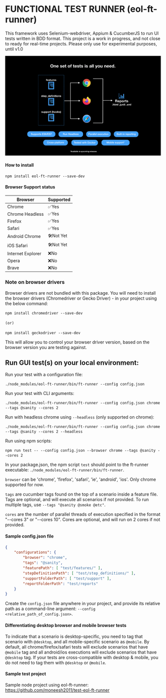 # FUNCTIONAL TEST RUNNER (eol-ft-runner)
This framework uses Selenium-webdriver, Appium & CucumberJS to run UI tests written in BDD format.
This project is a work in progress, and not close to ready for real-time projects. Please only use for experimental purposes, until v1.0

![Description poster](/icons/readme-poster.png)

#### How to install
``` shell
npm install eol-ft-runner --save-dev
```

#### Browser Support status
| Browser  | Supported |
| ------------- | ------------- |
| Chrome  | ✅Yes  |
| Chrome Headless  | ✅Yes  |
| Firefox  | ✅Yes  |
| Safari  | ✅Yes  |
| Android Chrome  | 🛠Not Yet  |
| iOS Safari  | 🛠Not Yet  |
| Internet Explorer  | ❌No  |
| Opera  | ❌No  |
| Brave  | ❌No  |

### Note on browser drivers
Browser drivers are not bundled with this package. You will need to install the browser drivers (Chromedriver or Gecko Driver) - in your project using the below command:
``` shell
npm install chromedriver --save-dev

(or)

npm install geckodriver --save-dev
```
This will allow you to control your browser driver version, based on the browser version you are testing against.


## Run GUI test(s) on your local environment:
Run your test with a configuration file:
``` shell
./node_modules/eol-ft-runner/bin/ft-runner --config config.json
```
Run your test with CLI arguments:
``` shell
./node_modules/eol-ft-runner/bin/ft-runner --config config.json chrome --tags @sanity --cores 2
```
Run with headless chrome using `--headless` (only supported on chrome):
``` shell
./node_modules/eol-ft-runner/bin/ft-runner --config config.json chrome --tags @sanity --cores 2 --headless
```
Run using npm scripts:
``` shell
npm run test -- --config config.json --browser chrome --tags @sanity --cores 2
```
In your package.json, the npm script `test` should point to the ft-runner executable: `./node_modules/eol-ft-runner/bin/ft-runner`.

`browser` can be 'chrome', 'firefox', 'safari', 'ie', 'android', 'ios'. Only chrome supported for now.

`tags` are cucumber tags found on the top of a scenario inside a feature file. Tags are optional, and will execute all scenarios if not provided. To run multiple tags, use `--tags "@sanity @smoke @etc"`.

`cores` are the number of parallel threads of execution specified in the format "--cores 3" or "--cores 10". Cores are optional, and will run on 2 cores if not provided.

#### Sample config.json file
```json
{
    "configurations": {
        "browser": "chrome",
        "tags": "@sanity",
        "featurePath": [ "test/features/" ],
        "stepDefinitionPath": [ "test/step_definitions/" ],
        "supportFolderPath": [ "test/support" ],
        "reportFolderPath": "test/reports"
    }
}
```
Create the `config.json` file anywhere in your project, and provide its relative path as a command-line argument: `--config <relative_path_of_config.json>`.

#### Differentiating desktop browser and mobile browser tests
To indicate that a scenario is desktop-specific, you need to tag that scenario with `@desktop`, and all mobile-specific scenario as `@mobile`.
By default, all chrome/firefox/safari tests will exclude scenarios that have `@mobile` tag and all android/ios executions will exclude scenarios that have `@desktop` tag.
If your tests are cross-compatible with desktop & mobile, you do not need to tag them with `@desktop` or `@mobile`.

#### Sample test project
Sample node project using eol-ft-runner: https://github.com/moneesh2011/test-eol-ft-runner
